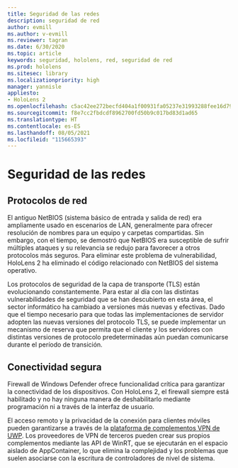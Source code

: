 ```yaml
---
title: Seguridad de las redes
description: seguridad de red
author: evmill
ms.author: v-evmill
ms.reviewer: tagran
ms.date: 6/30/2020
ms.topic: article
keywords: seguridad, hololens, red, seguridad de red
ms.prod: hololens
ms.sitesec: library
ms.localizationpriority: high
manager: yannisle
appliesto:
- HoloLens 2
ms.openlocfilehash: c5ac42ee272becfd404a1f00931fa05237e31993288fee16d79d73f79aade646
ms.sourcegitcommit: f8e7cc2fbdcdf8962700fd50b9c017bd83d1ad65
ms.translationtype: HT
ms.contentlocale: es-ES
ms.lasthandoff: 08/05/2021
ms.locfileid: "115665393"
---
```

# <a name="network-security"></a>Seguridad de las redes

## <a name="network-protocols"></a>Protocolos de red

El antiguo NetBIOS (sistema básico de entrada y salida de red) era ampliamente usado en escenarios de LAN, generalmente para ofrecer resolución de nombres para un equipo y carpetas compartidas. Sin embargo, con el tiempo, se demostró que NetBIOS era susceptible de sufrir múltiples ataques y su relevancia se redujo para favorecer a otros protocolos más seguros. Para eliminar este problema de vulnerabilidad, HoloLens 2 ha eliminado el código relacionado con NetBIOS del sistema operativo.

Los protocolos de seguridad de la capa de transporte (TLS) están evolucionando constantemente. Para estar al día con las distintas vulnerabilidades de seguridad que se han descubierto en esta área, el sector informático ha cambiado a versiones más nuevas y efectivas. Dado que el tiempo necesario para que todas las implementaciones de servidor adopten las nuevas versiones del protocolo TLS, se puede implementar un mecanismo de reserva que permita que el cliente y los servidores con distintas versiones de protocolo predeterminadas aún puedan comunicarse durante el período de transición.

## <a name="secure-connectivity"></a>Conectividad segura 

Firewall de Windows Defender ofrece funcionalidad crítica para garantizar la conectividad de los dispositivos. Con HoloLens 2, el firewall siempre está habilitado y no hay ninguna manera de deshabilitarlo mediante programación ni a través de la interfaz de usuario.

El acceso remoto y la privacidad de la conexión para clientes móviles pueden garantizarse a través de la [plataforma de complementos VPN de UWP](/uwp/api/Windows.Networking.Vpn?view=winrt-19041). Los proveedores de VPN de terceros pueden crear sus propios complementos mediante las API de WinRT, que se ejecutarán en el espacio aislado de AppContainer, lo que elimina la complejidad y los problemas que suelen asociarse con la escritura de controladores de nivel de sistema.
